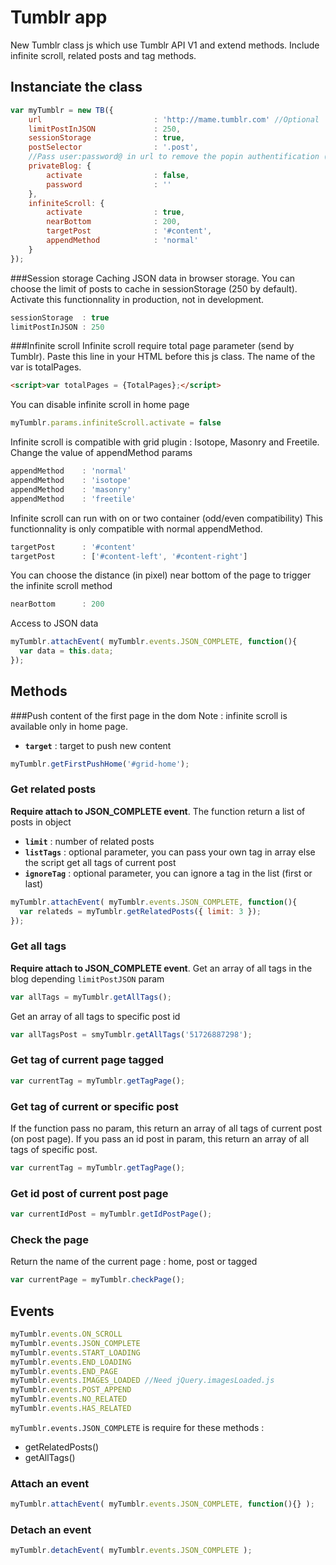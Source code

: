 Tumblr app
==================================================

New Tumblr class js which use Tumblr API V1 and extend methods. Include infinite scroll, related posts and tag methods.

Instanciate the class
--------------------------------------

```javascript
var myTumblr = new TB({
	url							: 'http://mame.tumblr.com' //Optional
	limitPostInJSON				: 250,
	sessionStorage				: true,
	postSelector				: '.post',
	//Pass user:password@ in url to remove the popin authentification (No IE)
	privateBlog: {
		activate 				: false,
		password				: ''
	},
	infiniteScroll: {
		activate 				: true,
		nearBottom				: 200,
		targetPost				: '#content',
		appendMethod			: 'normal'
	}
});
```

###Session storage
Caching JSON data in browser storage. You can choose the limit of posts to cache in sessionStorage (250 by default). Activate this functionnality in production, not in development.
```javascript
sessionStorage	: true
limitPostInJSON	: 250
```

###Infinite scroll
Infinite scroll require total page parameter (send by Tumblr). Paste this line in your HTML before this js class. The name of the var is totalPages.

```html
<script>var totalPages = {TotalPages};</script>
```

You can disable infinite scroll in home page


```javascript
myTumblr.params.infiniteScroll.activate = false
```

Infinite scroll is compatible with grid plugin : Isotope, Masonry and Freetile. Change the value of appendMethod params
```javascript
appendMethod    : 'normal'
appendMethod    : 'isotope'
appendMethod    : 'masonry'
appendMethod    : 'freetile'
```

Infinite scroll can run with on or two container (odd/even compatibility) This functionnality is only compatible with normal appendMethod.
```javascript
targetPost      : '#content'
targetPost      : ['#content-left', '#content-right']
```

You can choose the distance (in pixel) near bottom of the page to trigger the infinite scroll method
```javascript
nearBottom      : 200
```

Access to JSON data

```javascript
myTumblr.attachEvent( myTumblr.events.JSON_COMPLETE, function(){
  var data = this.data;
});
```

## Methods

###Push content of the first page in the dom
Note : infinite scroll is available only in home page.

- **`target`** : target to push new content

```javascript
myTumblr.getFirstPushHome('#grid-home');
```

### Get related posts

**Require attach to JSON_COMPLETE event**. The function return a list of posts in object

- **`limit`** : number of related posts
- **`listTags`** : optional parameter, you can pass your own tag in array else the script get all tags of current post
- **`ignoreTag`** : optional parameter, you can ignore a tag in the list (first or last)

```javascript
myTumblr.attachEvent( myTumblr.events.JSON_COMPLETE, function(){
  var relateds = myTumblr.getRelatedPosts({ limit: 3 });
});
```

### Get all tags

**Require attach to JSON_COMPLETE event**. Get an array of all tags in the blog depending `limitPostJSON` param

```javascript
var allTags = myTumblr.getAllTags();
```

Get an array of all tags to specific post id

```javascript
var allTagsPost = smyTumblr.getAllTags('51726887298');
```

### Get tag of current page tagged

```javascript
var currentTag = myTumblr.getTagPage();
```

### Get tag of current or specific post

If the function pass no param, this return an array of all tags of current post (on post page). If you pass an id post in param, this return an array of all tags of specific post.
```javascript
var currentTag = myTumblr.getTagPage();
```


### Get id post of current post page

```javascript
var currentIdPost = myTumblr.getIdPostPage();
```

### Check the page

Return the name of the current page : home, post or tagged

```javascript
var currentPage = myTumblr.checkPage();
```

## Events

```javascript
myTumblr.events.ON_SCROLL
myTumblr.events.JSON_COMPLETE
myTumblr.events.START_LOADING
myTumblr.events.END_LOADING
myTumblr.events.END_PAGE
myTumblr.events.IMAGES_LOADED //Need jQuery.imagesLoaded.js
myTumblr.events.POST_APPEND
myTumblr.events.NO_RELATED
myTumblr.events.HAS_RELATED
```

`myTumblr.events.JSON_COMPLETE` is require for these methods :
- getRelatedPosts()
- getAllTags()

### Attach an event

```javascript
myTumblr.attachEvent( myTumblr.events.JSON_COMPLETE, function(){} );
```

### Detach an event

```javascript
myTumblr.detachEvent( myTumblr.events.JSON_COMPLETE );
```
